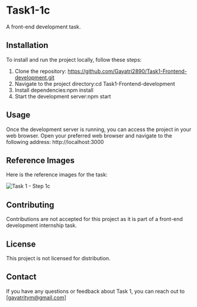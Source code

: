 # Task1-1c

A front-end development task.
## Installation
To install and run the project locally, follow these steps:

1. Clone the repository:
   https://github.com/Gayatri2890/Task1-Frontend-development.git
2. Navigate to the project directory:cd Task1-Frontend-development
3. Install dependencies:npm install
4. Start the development server:npm start
## Usage
Once the development server is running, you can access the project in your web browser. Open your preferred web browser and navigate to the following address: http://localhost:3000
## Reference Images
Here is the reference images for the task:


![Task 1 - Step 1c](https://drive.google.com/uc?export=download&id=1DlIn7DUIugE_C5uQvb2JBZKipfidFrGm)

## Contributing
Contributions are not accepted for this project as it is part of a front-end development internship task.

## License
This project is not licensed for distribution.

## Contact
If you have any questions or feedback about Task 1, you can reach out to [gayatritym@gmail.com]
